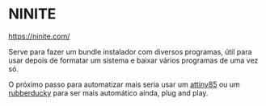 # NINITE
https://ninite.com/

Serve para fazer um bundle instalador com diversos programas, útil para usar depois de formatar um sistema e baixar vários programas de uma vez só.

O próximo passo para automatizar mais seria usar um [attiny85](https://www.filipeflop.com/produto/placa-de-desenvolvimento-attiny85/) ou um [rubberducky](https://shop.hak5.org/products/usb-rubber-ducky-deluxe) para ser mais automático ainda, plug and play.


